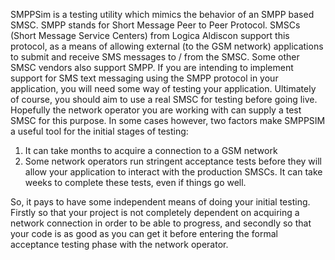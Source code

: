 SMPPSim is a testing utility which mimics the behavior of an SMPP based SMSC. SMPP stands for Short Message Peer to Peer Protocol. SMSCs (Short Message Service Centers) from Logica Aldiscon support this protocol, as a means of allowing external (to the GSM network) applications to submit and receive SMS messages to / from the SMSC. Some other SMSC vendors also support SMPP.
If you are intending to implement support for SMS text messaging using the SMPP protocol in your application, you will need some way of testing your application. Ultimately of course, you should aim to use a real SMSC for testing before going live. Hopefully the network operator you are working with can supply a test SMSC for this purpose. In some cases however, two factors make SMPPSIM a useful tool for the initial stages of testing:

1.	It can take months to acquire a connection to a GSM network
2.	Some network operators run stringent acceptance tests before they will allow your application to interact with the production SMSCs. It can take weeks to complete these tests, even if things go well.

So, it pays to have some independent means of doing your initial testing. Firstly so that your project is not completely dependent on acquiring a network connection in order to be able to progress, and secondly so that your code is as good as you can get it before entering the formal acceptance testing phase with the network operator.
